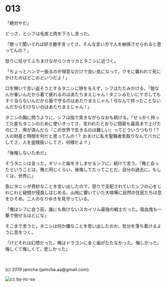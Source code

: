 

# 013

「絶対やだ」

どっさ，とシフは毛皮と肉を下ろし言った。

「黙って聞いてれば好き勝手言ってさ，そんな言い方で人を納得させられると思ってんの？」

怒りに任せてぶちまけながらツカツカとタニシに近づく。

「ちょっとハンマー振るのが得意なだけで良い気になって，クモに襲われて死にかけたのはどこのどいつだよ ! 」

口を開いて言い返そうとするタニシに隙を与えず，シフはたたみかける。「鎧なんか重いんだから着て疲れるのはあたりまえじゃん ! タニシみたいにケガしてもすぐ治らないんだから盾で守るのはあたりまえじゃん ! 弓なんて持ったことないんだから引けないのはあたりまえじゃん ! 」

タニシの胸に問うように，シフは指で突きながらなおも続ける。「せっかく持ってた星もタニシのために使いきってさ，言われたとおりに隠密も最高まで上げたのにさ，用が済んだら『この世界で生きるのは難しい』ってどういうつもり !？ 人の財産と時間を何だと思ってんの !？ おまけに私を聖職者気取りなんてバカにしてさ，人を盗賊扱いしてさ，何様だよ !! 」

「後悔しないためだ」

そうタニシは言った。ギリッと歯をきしませるシフに，続けて言う。「俺と会ったということは，俺と同じくらい，後悔してたってことだ。自分の過去に，もしくは，世界に」

急にタニシが奇妙なことを言い出したので，怒りで支配されていたシフの心をじわじわと疑問が侵食しはじめる。山地に響いていた大喧嘩に自然の住民たちは息をひそめ，二人のなりゆきを見守っている。

「俺はシフに会う前，誰にも負けないスカイリム最強の戦士だった。吸血鬼も一撃で倒せるほどにな」

そこまで言うと，タニシは何か嫌なことを思い出したのか，気分を落ち着けるように息をつく。

「けどそれは幻想だった。俺はドラゴンに全く歯がたたなかった。悔しかった。悔しくて悔しくて，悲しかった」

<br>
<br>
(c) 2019 jamcha (jamcha.aa@gmail.com).

![cc by-nc-sa](https://i.creativecommons.org/l/by-nc-sa/4.0/88x31.png)

